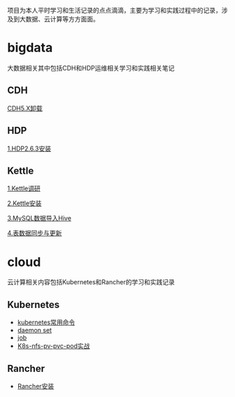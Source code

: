 项目为本人平时学习和生活记录的点点滴滴，主要为学习和实践过程中的记录，涉及到大数据、云计算等方方面面。

# bigdata

大数据相关其中包括CDH和HDP运维相关学习和实践相关笔记

## CDH

[CDH5.X卸载](bigdata/cdh/cdh5/Uninstallcdh5.x.md)

## HDP

[1.HDP2.6.3安装](bigdata/hdp/hdp2.x/hdpInstall.md)

## Kettle

[1.Kettle调研](bigdata/kettle/1KettleResearch.md)

[2.Kettle安装](bigdata/kettle/2kettleInstall.md)

[3.MySQL数据导入Hive](bigdata/kettle/3UseKettle-mysql2hive.md)

[4.表数据同步与更新](bigdata/kettle/4UseKettle-table-update.md)



# cloud

云计算相关内容包括Kubernetes和Rancher的学习和实践记录

## Kubernetes

- [kubernetes常用命令](cloud/kubernetes/kubernetes常用命令.md)
- [daemon set](cloud/kubernetes/DaemonSet.md)
- [job](cloud/kubernetes/Job.md)
- [K8s-nfs-pv-pvc-pod实战](cloud/kubernetes/K8s-nfs-pv-pvc-pod实战.md)





## Rancher

- [Rancher安装](cloud/rancher/rancherInstall.md)

